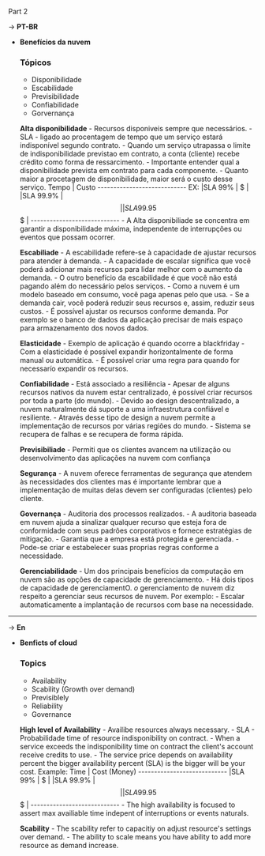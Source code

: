 Part 2

-> **PT-BR**

- **Benefícios da nuvem**
    ### Tópicos

    - Disponibilidade
    - Escabilidade
    - Previsibilidade
    - Confiabilidade
    - Gorvernança

    **Alta disponibilidade**
        - Recursos disponiveis sempre que necessários.
        - SLA - ligado ao procentagem de tempo que um serviço estará indisponível segundo contrato.
            - Quando um serviço utrapassa o limite de indisponibilidade previstao em contrato, a conta (cliente) recebe crédito como forma de ressarcimento.
        - Importante entender qual a disponibilidade prevista em contrato para cada componente.
        - Quanto maior a procetagem de disponibilidade, maior será o custo desse serviço.
                Tempo       | Custo
                ----------------------------
            EX: |SLA 99%     | $           |
                |SLA 99.9%   | $$          |
                |SLA 99.95%  | $$$         |
                ----------------------------
        - A Alta disponibiliade se concentra em garantir a disponibilidade máxima, independente de interrupções ou eventos que possam ocorrer.

    **Escabiliade**
        - A escabilidade refere-se à capacidade de ajustar recursos para atender à demanda.
        - A capacidade de escalar significa que você poderá adicionar mais recursos para lidar melhor com o aumento da demanda.
        - O outro benefício da escabilidade é que você não está pagando além do necessário pelos serviços.
        - Como a nuvem é um modelo baseado em consumo, você paga apenas pelo que usa.
        - Se a demanda cair, você poderá reduzir seus recursos e, assim, reduzir seus custos.
        - É possível ajustar os recursos conforme demanda. Por exemplo se o banco de dados da aplicação precisar de mais espaço para armazenamento dos novos dados.
    
    **Elasticidade**
        - Exemplo de aplicação é quando ocorre a blackfriday
        - Com a elasticidade é possível expandir horizontalmente de forma manual ou automática.
        - É possível criar uma regra para quando for necessarío expandir os recursos.

    **Confiabilidade**
        - Está associado a resiliência
        - Apesar de alguns recursos nativos da nuvem estar centralizado, é possível criar recursos por toda a parte (do mundo).
        - Devido ao design descentralizado, a nuvem naturalmente dá suporte a uma infraestrutura confiável e resiliente.
        - Através desse tipo de design a nuvem permite a implementação de  recursos por várias regiões do mundo.
        - Sistema se recupera de falhas e se recupera de forma rápida.

    **Previsibiliade**
        - Permiti que os clientes avancem na utilização ou desenvolvimento das aplicações na nuvem com confiança

    **Segurança**
        - A nuvem oferece ferramentas de segurança que atendem às necessidades dos clientes mas é importante lembrar que a implementação de muitas delas devem ser configuradas (clientes) pelo cliente.

    **Governança**
        - Auditoria dos processos realizados.
        - A auditoria baseada em nuvem ajuda a sinalizar qualquer recurso que esteja fora de conformidade com seus padrões corporativos e fornece estratégias de mitigação.
        - Garantia que a empresa está protegida e gerenciada.
        - Pode-se criar e estabelecer suas proprias regras conforme a necessidade.

    **Gerenciabilidade**
        - Um dos principais benefícios da computação em nuvem são as opções de capacidade de gerenciamento.
        - Há dois tipos de capacidade de gerenciamentO.
        *o* gerenciamento de nuvem diz respeito a gerenciar seus recursos de nuvem. Por exemplo:
            - Escalar automaticamente a implantação de recursos com base na necessidade.
        
        

-----------------------------------------------

-> **En**

- **Benficts of cloud**
    ### Topics

    - Availability
    - Scability (Growth over demand)
    - Previsiblely
    - Reliability
    - Governance

    **High level of Availability**
        - Availibe resources always necessary.
        - SLA - Probabilidade time of resource indisponibility on contract.
            - When a service exceeds the indisponibility time on contract the client's account receive credits to use.
            - The service price depends on availability percent the bigger availability percent (SLA) is the bigger will be your cost.
            Example:
                Time         | Cost (Money)
                ----------------------------
                |SLA 99%     | $           |
                |SLA 99.9%   | $$          |
                |SLA 99.95%  | $$$         |
                ----------------------------
        - The high availability is focused to assert max availiable time indepent of interruptions or events naturals.
    
    **Scability**
        - The scability refer to capacitiy on adjust resource's settings over demand.
        - The ability to scale means you have ability to add more resource as demand increase.

